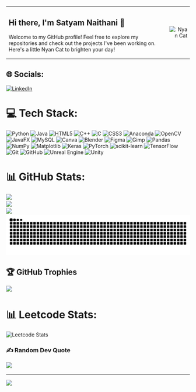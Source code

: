<table>
  <tr>
    <td align="left">
      <h2>Hi there, I'm Satyam Naithani 👋</h2>
      <p>Welcome to my GitHub profile! Feel free to explore my repositories and check out the projects I've been working on. Here's a little Nyan Cat to brighten your day! </p>
    </td>
    <td align="right">
      <img src="https://media4.giphy.com/media/v1.Y2lkPTc5MGI3NjExMWw4Y2puaXNheWprZm0zZ3F0dnA3N282OGo1em16N2MyYWo3Z3dvdCZlcD12MV9pbnRlcm5hbF9naWZfYnlfaWQmY3Q9Zw/22kxQ12cxyEww/giphy.gif" alt="Nyan Cat" width="150"/>
    </td>
  </tr>
</table>

## 🌐 Socials:
[![LinkedIn](https://img.shields.io/badge/LinkedIn-%230077B5.svg?logo=linkedin&logoColor=white)](https://linkedin.com/in/satyam-naithani-sss) 

# 💻 Tech Stack:
![Python](https://img.shields.io/badge/python-3670A0?style=for-the-badge&logo=python&logoColor=ffdd54)
![Java](https://img.shields.io/badge/java-%23ED8B00.svg?style=for-the-badge&logo=openjdk&logoColor=white) ![HTML5](https://img.shields.io/badge/html5-%23E34F26.svg?style=for-the-badge&logo=html5&logoColor=white) ![C++](https://img.shields.io/badge/c++-%2300599C.svg?style=for-the-badge&logo=c%2B%2B&logoColor=white) ![C](https://img.shields.io/badge/c-%2300599C.svg?style=for-the-badge&logo=c&logoColor=white) ![CSS3](https://img.shields.io/badge/css3-%231572B6.svg?style=for-the-badge&logo=css3&logoColor=white) ![Anaconda](https://img.shields.io/badge/Anaconda-%2344A833.svg?style=for-the-badge&logo=anaconda&logoColor=white) ![OpenCV](https://img.shields.io/badge/opencv-%23white.svg?style=for-the-badge&logo=opencv&logoColor=white) ![JavaFX](https://img.shields.io/badge/javafx-%23FF0000.svg?style=for-the-badge&logo=javafx&logoColor=white) ![MySQL](https://img.shields.io/badge/mysql-4479A1.svg?style=for-the-badge&logo=mysql&logoColor=white) ![Canva](https://img.shields.io/badge/Canva-%2300C4CC.svg?style=for-the-badge&logo=Canva&logoColor=white) ![Blender](https://img.shields.io/badge/blender-%23F5792A.svg?style=for-the-badge&logo=blender&logoColor=white) ![Figma](https://img.shields.io/badge/figma-%23F24E1E.svg?style=for-the-badge&logo=figma&logoColor=white) ![Gimp](https://img.shields.io/badge/Gimp-657D8B?style=for-the-badge&logo=gimp&logoColor=FFFFFF) ![Pandas](https://img.shields.io/badge/pandas-%23150458.svg?style=for-the-badge&logo=pandas&logoColor=white) ![NumPy](https://img.shields.io/badge/numpy-%23013243.svg?style=for-the-badge&logo=numpy&logoColor=white) ![Matplotlib](https://img.shields.io/badge/Matplotlib-%23ffffff.svg?style=for-the-badge&logo=Matplotlib&logoColor=black) ![Keras](https://img.shields.io/badge/Keras-%23D00000.svg?style=for-the-badge&logo=Keras&logoColor=white) ![PyTorch](https://img.shields.io/badge/PyTorch-%23EE4C2C.svg?style=for-the-badge&logo=PyTorch&logoColor=white) ![scikit-learn](https://img.shields.io/badge/scikit--learn-%23F7931E.svg?style=for-the-badge&logo=scikit-learn&logoColor=white) ![TensorFlow](https://img.shields.io/badge/TensorFlow-%23FF6F00.svg?style=for-the-badge&logo=TensorFlow&logoColor=white) ![Git](https://img.shields.io/badge/git-%23F05033.svg?style=for-the-badge&logo=git&logoColor=white) ![GitHub](https://img.shields.io/badge/github-%23121011.svg?style=for-the-badge&logo=github&logoColor=white) ![Unreal Engine](https://img.shields.io/badge/unrealengine-%23313131.svg?style=for-the-badge&logo=unrealengine&logoColor=white) ![Unity](https://img.shields.io/badge/unity-%23000000.svg?style=for-the-badge&logo=unity&logoColor=white)

# 📊 GitHub Stats:
![](https://github-readme-stats.vercel.app/api?username=ReaalSATYAM&theme=radical&hide_border=false&include_all_commits=true&count_private=false)<br/>
![](https://nirzak-streak-stats.vercel.app/?user=ReaalSATYAM&theme=radical&hide_border=false)<br/>
![](https://github-readme-stats.vercel.app/api/top-langs/?username=ReaalSATYAM&theme=radical&hide_border=false&include_all_commits=true&count_private=false&layout=compact)
![snake_gif](https://github.com/ReaalSATYAM/ReaalSATYAM/blob/output/github-contribution-grid-snake-dark.svg)

## 🏆 GitHub Trophies
![](https://github-profile-trophy.vercel.app/?username=ReaalSATYAM&theme=radical&no-frame=false&no-bg=true&margin-w=4)

# 📊 Leetcode Stats:

![Leetcode Stats](https://leetcard.jacoblin.cool/Satyam_Naithani?theme=dark)

### ✍️ Random Dev Quote
![](https://quotes-github-readme.vercel.app/api?type=horizontal&theme=radical)

---
[![](https://visitcount.itsvg.in/api?id=ReaalSATYAM&icon=6&color=0)](https://visitcount.itsvg.in)


